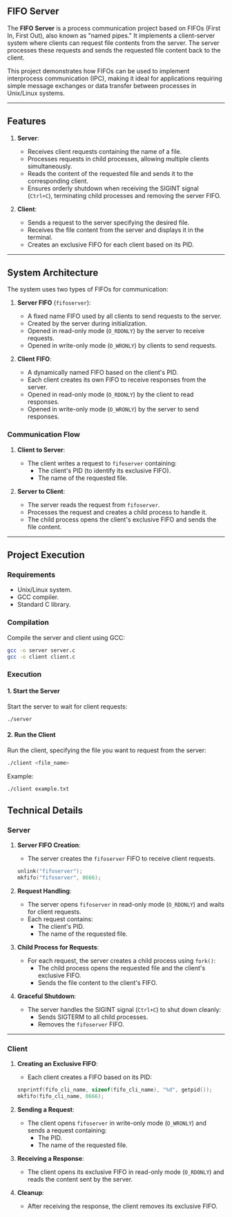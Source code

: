 ## **FIFO Server**

The **FIFO Server** is a process communication project based on FIFOs (First In, First Out), also known as "named pipes." It implements a client-server system where clients can request file contents from the server. The server processes these requests and sends the requested file content back to the client.

This project demonstrates how FIFOs can be used to implement interprocess communication (IPC), making it ideal for applications requiring simple message exchanges or data transfer between processes in Unix/Linux systems.

---

## **Features**

1. **Server**:
   - Receives client requests containing the name of a file.
   - Processes requests in child processes, allowing multiple clients simultaneously.
   - Reads the content of the requested file and sends it to the corresponding client.
   - Ensures orderly shutdown when receiving the SIGINT signal (`Ctrl+C`), terminating child processes and removing the server FIFO.

2. **Client**:
   - Sends a request to the server specifying the desired file.
   - Receives the file content from the server and displays it in the terminal.
   - Creates an exclusive FIFO for each client based on its PID.

---

## **System Architecture**

The system uses two types of FIFOs for communication:

1. **Server FIFO** (`fifoserver`):
   - A fixed name FIFO used by all clients to send requests to the server.
   - Created by the server during initialization.
   - Opened in read-only mode (`O_RDONLY`) by the server to receive requests.
   - Opened in write-only mode (`O_WRONLY`) by clients to send requests.

2. **Client FIFO**:
   - A dynamically named FIFO based on the client's PID.
   - Each client creates its own FIFO to receive responses from the server.
   - Opened in read-only mode (`O_RDONLY`) by the client to read responses.
   - Opened in write-only mode (`O_WRONLY`) by the server to send responses.

### **Communication Flow**

1. **Client to Server**:
   - The client writes a request to `fifoserver` containing:
     - The client's PID (to identify its exclusive FIFO).
     - The name of the requested file.

2. **Server to Client**:
   - The server reads the request from `fifoserver`.
   - Processes the request and creates a child process to handle it.
   - The child process opens the client's exclusive FIFO and sends the file content.

---

## **Project Execution**

### **Requirements**

- Unix/Linux system.
- GCC compiler.
- Standard C library.

### **Compilation**

Compile the server and client using GCC:
```bash
gcc -o server server.c
gcc -o client client.c
```

### **Execution**

#### **1. Start the Server**
Start the server to wait for client requests:
```bash
./server
```

#### **2. Run the Client**
Run the client, specifying the file you want to request from the server:
```bash
./client <file_name>
```
Example:
```bash
./client example.txt
```

## **Technical Details**

### **Server**

1. **Server FIFO Creation**:
   - The server creates the `fifoserver` FIFO to receive client requests.
   ```c
   unlink("fifoserver");
   mkfifo("fifoserver", 0666);
   ```

2. **Request Handling**:
   - The server opens `fifoserver` in read-only mode (`O_RDONLY`) and waits for client requests.
   - Each request contains:
     - The client's PID.
     - The name of the requested file.

3. **Child Process for Requests**:
   - For each request, the server creates a child process using `fork()`:
     - The child process opens the requested file and the client's exclusive FIFO.
     - Sends the file content to the client's FIFO.

4. **Graceful Shutdown**:
   - The server handles the SIGINT signal (`Ctrl+C`) to shut down cleanly:
     - Sends SIGTERM to all child processes.
     - Removes the `fifoserver` FIFO.

---

### **Client**

1. **Creating an Exclusive FIFO**:
   - Each client creates a FIFO based on its PID:
   ```c
   snprintf(fifo_cli_name, sizeof(fifo_cli_name), "%d", getpid());
   mkfifo(fifo_cli_name, 0666);
   ```

2. **Sending a Request**:
   - The client opens `fifoserver` in write-only mode (`O_WRONLY`) and sends a request containing:
     - The PID.
     - The name of the requested file.

3. **Receiving a Response**:
   - The client opens its exclusive FIFO in read-only mode (`O_RDONLY`) and reads the content sent by the server.

4. **Cleanup**:
   - After receiving the response, the client removes its exclusive FIFO.
